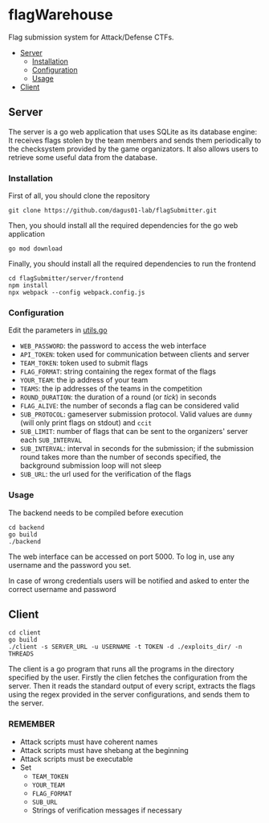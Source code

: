 # flagWarehouse
Flag submission system for Attack/Defense CTFs.

* [Server](#server)
    * [Installation](#installation)
    * [Configuration](#configuration)
    * [Usage](#usage)
* [Client](#client)

## Server
The server is a go web application that uses SQLite as its database engine: It receives flags stolen by the team members and sends them
periodically to the checksystem provided by the game organizators. It also allows users to retrieve some useful data from the database.

### Installation
First of all, you should clone the repository
```
git clone https://github.com/dagus01-lab/flagSubmitter.git
```
Then, you should install all the required dependencies for the go web application
```
go mod download
```
Finally, you should install all the required dependencies to run the frontend 
```
cd flagSubmitter/server/frontend
npm install
npx webpack --config webpack.config.js
```
### Configuration
Edit the parameters in [utils.go](server/backend/utils.go)

- `WEB_PASSWORD`: the password to access the web interface
- `API_TOKEN`: token used for communication between clients and server
- `TEAM_TOKEN`: token used to submit flags
- `FLAG_FORMAT`: string containing the regex format of the flags
- `YOUR_TEAM`: the ip address of your team
- `TEAMS`: the ip addresses of the teams in the competition
- `ROUND_DURATION`: the duration of a round (or *tick*) in seconds
- `FLAG_ALIVE`: the number of seconds a flag can be considered valid
- `SUB_PROTOCOL`: gameserver submission protocol. Valid values are `dummy` (will only print flags on stdout) and `ccit`
- `SUB_LIMIT`: number of flags that can be sent to the organizers' server each `SUB_INTERVAL`
- `SUB_INTERVAL`: interval in seconds for the submission; if the submission round takes more than the number of seconds
                  specified, the background submission loop will not sleep
- `SUB_URL`: the url used for the verification of the flags

### Usage
The backend needs to be compiled before execution
```
cd backend
go build
./backend
```
The web interface can be accessed on port 5000. To log in, use any username and the password you set.

In case of wrong credentials users will be notified and asked to enter the correct username and password


## Client
```
cd client
go build
./client -s SERVER_URL -u USERNAME -t TOKEN -d ./exploits_dir/ -n THREADS
```
The client is a go program that runs all the programs in the directory specified by the user.
Firstly the clien fetches the configuration from the server. Then it reads the standard output of every
script, extracts the flags using the regex provided in the server configurations, and sends them to the 
server. 

### REMEMBER

- Attack scripts must have coherent names
- Attack scripts must have shebang at the beginning
- Attack scripts must be executable
- Set
    - `TEAM_TOKEN`
    - `YOUR_TEAM`
    - `FLAG_FORMAT`
    - `SUB_URL`
    - Strings of verification messages if necessary
